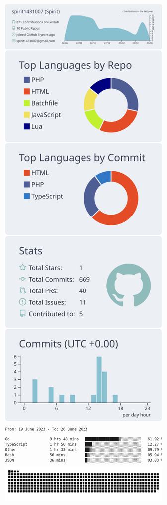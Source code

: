 [![](https://raw.githubusercontent.com/spirit1431007/spirit1431007/master/profile-summary-card-output/nord_bright/0-profile-details.svg)](https://git.io/spiritx)
[![](https://raw.githubusercontent.com/spirit1431007/spirit1431007/master/profile-summary-card-output/nord_bright/1-repos-per-language.svg)](https://git.io/spiritx) [![](https://raw.githubusercontent.com/spirit1431007/spirit1431007/master/profile-summary-card-output/nord_bright/2-most-commit-language.svg)](https://git.io/spiritx)
[![](https://raw.githubusercontent.com/spirit1431007/spirit1431007/master/profile-summary-card-output/nord_bright/3-stats.svg)](https://git.io/spiritx) [![](https://raw.githubusercontent.com/spirit1431007/spirit1431007/master/profile-summary-card-output/nord_bright/4-productive-time.svg)](https://git.io/spiritx)

<!--START_SECTION:waka-->

```txt
From: 19 June 2023 - To: 26 June 2023

Go                  9 hrs 48 mins   ███████████████▒░░░░░░░░░   61.92 %
TypeScript          1 hr 56 mins    ███░░░░░░░░░░░░░░░░░░░░░░   12.27 %
Other               1 hr 33 mins    ██▒░░░░░░░░░░░░░░░░░░░░░░   09.79 %
Bash                56 mins         █▒░░░░░░░░░░░░░░░░░░░░░░░   05.94 %
JSON                36 mins         █░░░░░░░░░░░░░░░░░░░░░░░░   03.83 %
```

<!--END_SECTION:waka-->

![contribution](https://github.com/spirit1431007/spirit1431007/blob/output/github-contribution-grid-snake.svg)
